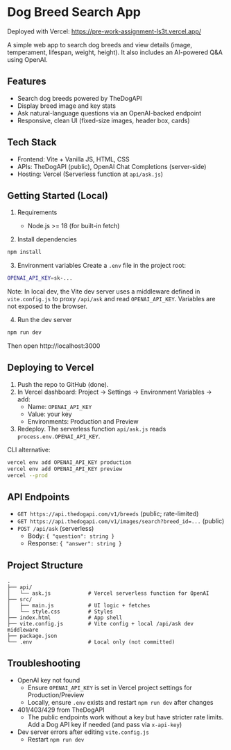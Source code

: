# Dog Breed Search App

Deployed with Vercel: https://pre-work-assignment-ls3t.vercel.app/

A simple web app to search dog breeds and view details (image, temperament, lifespan, weight, height). It also includes an AI-powered Q&A using OpenAI.

## Features
- Search dog breeds powered by TheDogAPI
- Display breed image and key stats
- Ask natural-language questions via an OpenAI-backed endpoint
- Responsive, clean UI (fixed-size images, header box, cards)

## Tech Stack
- Frontend: Vite + Vanilla JS, HTML, CSS
- APIs: TheDogAPI (public), OpenAI Chat Completions (server-side)
- Hosting: Vercel (Serverless function at `api/ask.js`)

## Getting Started (Local)
1. Requirements
   - Node.js >= 18 (for built-in fetch)

2. Install dependencies
```bash
npm install
```

3. Environment variables
Create a `.env` file in the project root:
```bash
OPENAI_API_KEY=sk-...
```
Note: In local dev, the Vite dev server uses a middleware defined in `vite.config.js` to proxy `/api/ask` and read `OPENAI_API_KEY`. Variables are not exposed to the browser.

4. Run the dev server
```bash
npm run dev
```
Then open http://localhost:3000

## Deploying to Vercel
1. Push the repo to GitHub (done).
2. In Vercel dashboard: Project → Settings → Environment Variables → add:
   - Name: `OPENAI_API_KEY`
   - Value: your key
   - Environments: Production and Preview
3. Redeploy. The serverless function `api/ask.js` reads `process.env.OPENAI_API_KEY`.

CLI alternative:
```bash
vercel env add OPENAI_API_KEY production
vercel env add OPENAI_API_KEY preview
vercel --prod
```

## API Endpoints
- `GET https://api.thedogapi.com/v1/breeds` (public; rate-limited)
- `GET https://api.thedogapi.com/v1/images/search?breed_id=...` (public)
- `POST /api/ask` (serverless)
  - Body: `{ "question": string }`
  - Response: `{ "answer": string }`

## Project Structure
```
.
├── api/
│   └── ask.js            # Vercel serverless function for OpenAI
├── src/
│   ├── main.js           # UI logic + fetches
│   └── style.css         # Styles
├── index.html            # App shell
├── vite.config.js        # Vite config + local /api/ask dev middleware
├── package.json
└── .env                  # Local only (not committed)
```

## Troubleshooting
- OpenAI key not found
  - Ensure `OPENAI_API_KEY` is set in Vercel project settings for Production/Preview
  - Locally, ensure `.env` exists and restart `npm run dev` after changes
- 401/403/429 from TheDogAPI
  - The public endpoints work without a key but have stricter rate limits. Add a Dog API key if needed (and pass via `x-api-key`)
- Dev server errors after editing `vite.config.js`
  - Restart `npm run dev`


